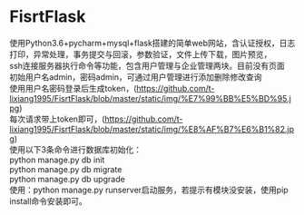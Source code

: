 # FisrtFlask
使用Python3.6+pycharm+mysql+flask搭建的简单web网站，含认证授权，日志打印，异常处理，事务提交与回滚，参数验证，文件上传下载，图片预览，<br/>
ssh连接服务器执行命令等功能，包含用户管理与企业管理两块。目前没有页面<br/>
初始用户名admin，密码admin，可通过用户管理进行添加删除修改查询<br/>
使用用户名密码登录后生成token，(https://github.com/t-lixiang1995/FisrtFlask/blob/master/static/img/%E7%99%BB%E5%BD%95.jpg) <br/>
每次请求带上token即可，(https://github.com/t-lixiang1995/FisrtFlask/blob/master/static/img/%E8%AF%B7%E6%B1%82.jpg) <br/>
使用以下3条命令进行数据库初始化：<br/>
    python manage.py db init <br/>
    python manage.py db migrate <br/>
    python manage.py db upgrade <br/>
使用：python manage.py runserver启动服务，若提示有模块没安装，使用pip install命令安装即可。